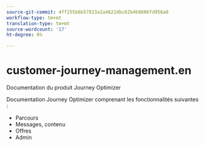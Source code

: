```yaml
---
source-git-commit: 4ff255b6b57823a1a4622dbc62b4b8886fd956a0
workflow-type: tm+mt
translation-type: tm+mt
source-wordcount: '17'
ht-degree: 0%

---
```

# customer-journey-management.en

Documentation du produit Journey Optimizer

Documentation Journey Optimizer comprenant les fonctionnalités suivantes :

* Parcours
* Messages, contenu
* Offres
* Admin

